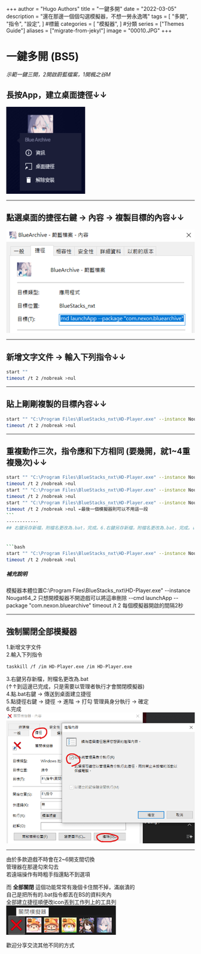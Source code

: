 +++
author = "Hugo Authors"
title = "一鍵多開"
date = "2022-03-05"
description = "還在那邊一個個勾選模擬器，不想一勞永逸嗎"
tags = [
    "多開",
    "指令",
    "設定",
] #標籤
categories = [
    "模擬器",
] #分類
series = ["Themes Guide"]
aliases = ["migrate-from-jekyl"]
image = "00010.JPG"
+++


# 一鍵多開 (BS5)

*示範一鍵三開，2開啟蔚藍檔案，1開楓之谷M*

## 長按App，建立桌面捷徑↓↓
![](00011.PNG)

------------


## 點選桌面的捷徑右鍵 → 內容 → 複製目標的內容↓↓
![](00012.PNG)

------------


## 新增文字文件 → 輸入下列指令↓↓
```bash
start ""
timeout /t 2 /nobreak >nul
```


------------


## 貼上剛剛複製的目標內容↓↓
```bash
start "" "C:\Program Files\BlueStacks_nxt\HD-Player.exe" --instance Nougat64  --cmd launchApp --package "com.nexon.bluearchive"
timeout /t 2 /nobreak >nul
```

------------


## 重複動作三次，指令應和下方相同 (要幾開，就1~4重複幾次)↓↓
```bash
start "" "C:\Program Files\BlueStacks_nxt\HD-Player.exe" --instance Nougat64  --cmd launchApp --package "com.nexon.bluearchive"
timeout /t 2 /nobreak >nul
start "" "C:\Program Files\BlueStacks_nxt\HD-Player.exe" --instance Nougat64_2  --cmd launchApp --package "com.nexon.bluearchive"
timeout /t 2 /nobreak >nul
start "" "C:\Program Files\BlueStacks_nxt\HD-Player.exe" --instance Nougat64_3  --cmd launchApp --package "com.nexon.maplem.global"
timeout /t 2 /nobreak >nul ←最後一個模擬器則可以不用這一段
```　
------------
## 右鍵另存新檔，附檔名更改為.bat，完成。6.右鍵另存新檔，附檔名更改為.bat，完成。↓↓


```bash
start "" "C:\Program Files\BlueStacks_nxt\HD-Player.exe" --instance Nougat64_2  --cmd launchApp --package "com.nexon.bluearchive"
timeout /t 2 /nobreak >nul

```
##### 補充說明
模擬器本體位置C:\Program Files\BlueStacks_nxt\HD-Player.exe" --instance Nougat64_2
只想開模擬器不開遊戲可以將這串刪除  --cmd launchApp --package "com.nexon.bluearchive"
timeout /t 2 每個模擬器開啟的間隔2秒

------------


## 強制關閉全部模擬器
 1.新增文字文件  
 2.輸入下列指令  
 ```bash
 taskkill /f /im HD-Player.exe /im HD-Player.exe
 ```
 3.右鍵另存新檔，附檔名更改為.bat  
 (↑↑到這邊已完成，只是需要以管理者執行才會關閉模擬器)  
 4.點.bat右鍵 → 傳送到桌面建立捷徑  
 5.點捷徑右鍵 → 捷徑 → 進階 → 打勾 管理員身分執行 → 確定  
 6.完成  
![](00013.PNG)

------------


由於多款遊戲不時會在2~6開支間切換  
管理器在那邊勾來勾去  
若遠端操作有時粗手指還點不到選項
    
而 __全部關閉__ 這個功能常常有幾個卡住關不掉，滿崩潰的  
自己是把所有的.bat指令都丟在BS的資料夾內  
全部建立捷徑順便改icon丟到工作列上的工具列  
![](00014.PNG)

歡迎分享交流其他不同的方式
